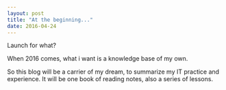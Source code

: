 ```yaml
---
layout: post
title: "At the beginning..."
date: 2016-04-24
---
```

Launch for what?

When 2016 comes, what i want is a knowledge base of my own.  

So this blog will be a carrier of my dream, to summarize my IT practice and experience. It will be one book of reading notes, also a series of lessons.
